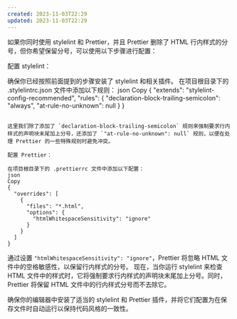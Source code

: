 ```yaml
---
created: 2023-11-03T22:29
updated: 2023-11-03T22:29
---
```

如果你同时使用 stylelint 和 Prettier，并且 Prettier 删除了 HTML 行内样式的分号，但你希望保留分号，可以使用以下步骤进行配置：

配置 stylelint：

确保你已经按照前面提到的步骤安装了 stylelint 和相关插件。
在项目根目录下的 .stylelintrc.json 文件中添加以下规则：
json
Copy
{
  "extends": "stylelint-config-recommended",
  "rules": {
    "declaration-block-trailing-semicolon": "always",
    "at-rule-no-unknown": null
  }
}
```

这里我们除了添加了 `declaration-block-trailing-semicolon` 规则来强制要求行内样式的声明块末尾加上分号，还添加了 `"at-rule-no-unknown": null` 规则，以便在处理 Prettier 的一些特殊规则时避免冲突。

配置 Prettier：

在项目根目录下的 .prettierrc 文件中添加以下配置：
json
Copy
{
  "overrides": [
    {
      "files": "*.html",
      "options": {
        "htmlWhitespaceSensitivity": "ignore"
      }
    }
  ]
}
```

通过设置 `"htmlWhitespaceSensitivity": "ignore"`，Prettier 将忽略 HTML 文件中的空格敏感性，以保留行内样式的分号。
现在，当你运行 stylelint 来检查 HTML 文件中的样式时，它将强制要求行内样式的声明块末尾加上分号。同时，Prettier 将保留 HTML 文件中的行内样式分号而不去除它。

确保你的编辑器中安装了适当的 stylelint 和 Prettier 插件，并将它们配置为在保存文件时自动运行以保持代码风格的一致性。